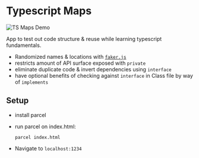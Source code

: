 # Typescript Maps

![TS Maps Demo](https://thumbs.gfycat.com/ThatUntimelyHoneybee-size_restricted.gif)

App to test out code structure & reuse while learning typescript fundamentals.

- Randomized names & locations with [`faker.js`](https://github.com/marak/Faker.js/)
- restricts amount of API surface exposed with `private`
- eliminate duplicate code & invert dependencies using `interface`
- have optional benefits of checking against `interface` in Class file by way of `implements`

## Setup
- install parcel
- run parcel on index.html:

  `parcel index.html`
   
- Navigate to `localhost:1234`